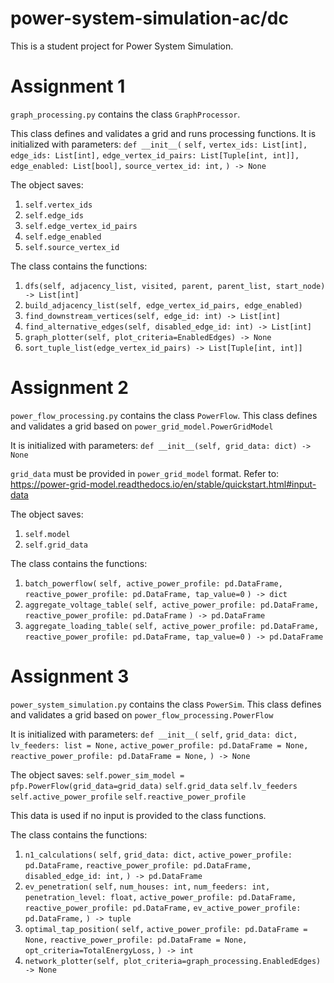 # power-system-simulation-ac/dc

This is a student project for Power System Simulation.

# Assignment 1
`graph_processing.py` contains the class `GraphProcessor`. 

This class defines and validates a grid and runs processing functions. It is initialized with parameters:
`def __init__(`
        `self,`
        `vertex_ids: List[int],`
        `edge_ids: List[int],`
        `edge_vertex_id_pairs: List[Tuple[int, int]],`
        `edge_enabled: List[bool],`
        `source_vertex_id: int,`
    `) -> None`

The object saves:
1. `self.vertex_ids`
2. `self.edge_ids`
3. `self.edge_vertex_id_pairs`
4. `self.edge_enabled`
5. `self.source_vertex_id`

The class contains the functions: 
1. `dfs(self, adjacency_list, visited, parent, parent_list, start_node) -> List[int]`
2. `build_adjacency_list(self, edge_vertex_id_pairs, edge_enabled)`
3. `find_downstream_vertices(self, edge_id: int) -> List[int]`
4. `find_alternative_edges(self, disabled_edge_id: int) -> List[int]`
5. `graph_plotter(self, plot_criteria=EnabledEdges) -> None`
6. `sort_tuple_list(edge_vertex_id_pairs) -> List[Tuple[int, int]]`



# Assignment 2
`power_flow_processing.py` contains the class `PowerFlow`. 
This class defines and validates a grid based on `power_grid_model.PowerGridModel`

It is initialized with parameters:
`def __init__(self, grid_data: dict) -> None`

`grid_data` must be provided in `power_grid_model` format. Refer to: 
https://power-grid-model.readthedocs.io/en/stable/quickstart.html#input-data

The object saves:
1. `self.model`
2. `self.grid_data`

The class contains the functions: 
1. `batch_powerflow(`
   `self, active_power_profile: pd.DataFrame, reactive_power_profile: pd.DataFrame, tap_value=0`
   `) -> dict`
2. `aggregate_voltage_table(`
   `self, active_power_profile: pd.DataFrame, reactive_power_profile: pd.DataFrame`
   `) -> pd.DataFrame`
3. `aggregate_loading_table(`
   `self, active_power_profile: pd.DataFrame, reactive_power_profile: pd.DataFrame, tap_value=0`
   `) -> pd.DataFrame`


# Assignment 3
`power_system_simulation.py` contains the class `PowerSim`. 
This class defines and validates a grid based on `power_flow_processing.PowerFlow`

It is initialized with parameters:
`def __init__(`
`self,`
`grid_data: dict,`
`lv_feeders: list = None,`
`active_power_profile: pd.DataFrame = None,`
`reactive_power_profile: pd.DataFrame = None,`
`) -> None`

The object saves:
`self.power_sim_model = pfp.PowerFlow(grid_data=grid_data)`
`self.grid_data`
`self.lv_feeders`
`self.active_power_profile`
`self.reactive_power_profile`

This data is used if no input is provided to the class functions.

The class contains the functions: 
1. `n1_calculations(`
   `self,`
   `grid_data: dict,`
   `active_power_profile: pd.DataFrame,`
   `reactive_power_profile: pd.DataFrame,`
   `disabled_edge_id: int,`
   `) -> pd.DataFrame`
2. `ev_penetration(`
   `self,`
   `num_houses: int,`
   `num_feeders: int,`
   `penetration_level: float,`
   `active_power_profile: pd.DataFrame,`
   `reactive_power_profile: pd.DataFrame,`
   `ev_active_power_profile: pd.DataFrame,`
   `) -> tuple`
3. `optimal_tap_position(`
   `self,`
   `active_power_profile: pd.DataFrame = None,`
   `reactive_power_profile: pd.DataFrame = None,`
   `opt_criteria=TotalEnergyLoss,`
   `) -> int`
4. `network_plotter(self, plot_criteria=graph_processing.EnabledEdges) -> None`